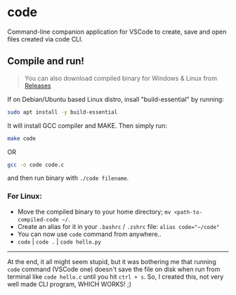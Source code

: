 # code

 Command-line companion application for VSCode to create, save and open files created via code CLI.

 ## Compile and run!

 > You can also download compiled binary for Windows & Linux from [Releases](https://github.com/CheapNightbot/code/releases/latest)

If on Debian/Ubuntu based Linux distro, insall "build-essential" by running:

```bash
sudo apt install -y build-essential
```

It will install GCC compiler and MAKE. Then simply run:
```bash
make code
```
OR 
```bash
gcc -o code code.c
```
and then run binary with `./code filename`.

### For Linux:

- Move the compiled binary to your home directory; `mv <path-to-compiled-code ~/`.
- Create an alias for it in your `.bashrc` / `.zshrc` file: `alias code="~/code"`
- You can now use `code` command from anywhere..
 - `code` | `code .` | `code hello.py`

---

At the end, it all might seem stupid, but it was bothering me that running `code` command (VSCode one) doesn't save the file on disk when run from terminal like `code hello.c` until you hit `ctrl + s`. So, I created this, not very well made CLI program, WHICH WORKS! ;)
